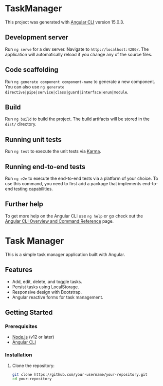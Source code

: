 # TaskManager

This project was generated with [Angular CLI](https://github.com/angular/angular-cli) version 15.0.3.

## Development server

Run `ng serve` for a dev server. Navigate to `http://localhost:4200/`. The application will automatically reload if you change any of the source files.

## Code scaffolding

Run `ng generate component component-name` to generate a new component. You can also use `ng generate directive|pipe|service|class|guard|interface|enum|module`.

## Build

Run `ng build` to build the project. The build artifacts will be stored in the `dist/` directory.

## Running unit tests

Run `ng test` to execute the unit tests via [Karma](https://karma-runner.github.io).

## Running end-to-end tests

Run `ng e2e` to execute the end-to-end tests via a platform of your choice. To use this command, you need to first add a package that implements end-to-end testing capabilities.

## Further help

To get more help on the Angular CLI use `ng help` or go check out the [Angular CLI Overview and Command Reference](https://angular.io/cli) page.

# Task Manager

This is a simple task manager application built with Angular.

## Features

- Add, edit, delete, and toggle tasks.
- Persist tasks using LocalStorage.
- Responsive design with Bootstrap.
- Angular reactive forms for task management.

## Getting Started

### Prerequisites

- [Node.js](https://nodejs.org/) (v12 or later)
- [Angular CLI](https://angular.io/cli)

### Installation

1. Clone the repository:
   ```sh
   git clone https://github.com/your-username/your-repository.git
   cd your-repository
   ```
